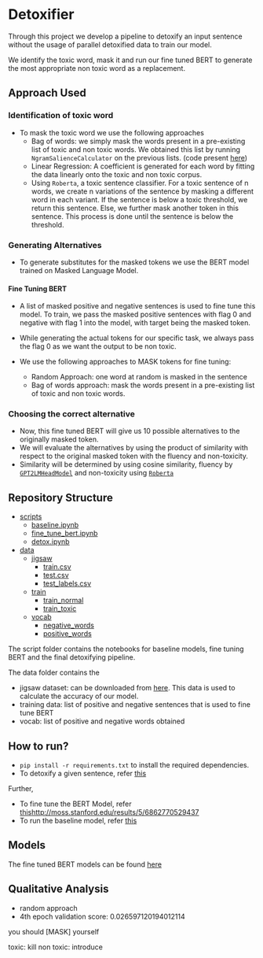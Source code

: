 # Detoxifier

Through this project we develop a pipeline to detoxify an input sentence without the usage of parallel detoxified data to train our model. 

We identify the toxic word, mask it and run our fine tuned BERT to generate the most appropriate non toxic word as a replacement. 

## Approach Used

### Identification of toxic word
- To mask the toxic word we use the following approaches
    - Bag of words: we simply mask the words present in a pre-existing list of toxic and non toxic words. We obtained this list by running `NgramSalienceCalculator` on the previous lists. (code present [here](./script/detox.ipynb))
    - Linear Regression: A  coefficient is generated for each word by fitting the data linearly onto the toxic and non toxic corpus.
    - Using `Roberta`, a toxic sentence classifier. For a toxic sentence of n words, we create n variations of the sentence by masking a different word in each variant. If the sentence is below a toxic threshold, we return this sentence. Else, we further mask another token in this sentence. This process is done until the sentence is below the threshold. 

### Generating Alternatives 
- To generate substitutes for the masked tokens we use the BERT model trained on Masked Language Model. 

#### Fine Tuning BERT

- A list of masked positive and negative sentences is used to fine tune this model. To train, we pass the masked positive sentences with flag 0 and negative with flag 1 into the model, with target being the masked token. 

- While generating the actual tokens for our specific task, we always pass the flag 0 as we want the output to be non toxic.

- We use the following approaches to MASK tokens for fine tuning:
    - Random Approach: one word at random is masked in the sentence
    - Bag of words approach: mask the words present in a pre-existing list of toxic and non toxic words.

### Choosing the correct alternative

- Now, this fine tuned BERT will give us 10 possible alternatives to the originally masked token.
- We will evaluate the alternatives by using the product of similarity with respect to the original masked token with the fluency and non-toxicity.
- Similarity will be determined by using cosine similarity, fluency by [`GPT2LMHeadModel`](https://huggingface.co/docs/transformers/model_doc/gpt2) and non-toxicity using [`Roberta`](https://huggingface.co/SkolkovoInstitute/roberta_toxicity_classifier)

## Repository Structure

 * [scripts](./scripts)
   * [baseline.ipynb](./scripts/baseline.ipynb)
   * [fine_tune_bert.ipynb](./scripts/fine_tune_bert.ipynb)
   * [detox.ipynb](./scripts/detox.ipynb)
 * [data](./data)
   * [jigsaw](./data/jigsaw/)
        * [train.csv](./data/jigsaw/train.csv)
        * [test.csv](./data/jigsaw/test.csv)
        * [test_labels.csv](./data/jigsaw/test_labels.csv)
   * [train](./data/train/)
        * [train_normal](./data/train/train_normal)
        * [train_toxic](./data/train/train_toxic)
   * [vocab](./data/vocab/)
        * [negative_words](./data/vocab/negative_words.txt)
        * [positive_words](./data/vocab/positive_words.txt)

The script folder contains the notebooks for baseline models, fine tuning BERT and the final detoxifying pipeline. 

The data folder contains the 
- jigsaw dataset: can be downloaded from [here](https://www.kaggle.com/c/jigsaw-toxic-comment-classification-challenge). This data is used to calculate the accuracy of our model.
- training data: list of positive and negative sentences that is used to fine tune BERT
- vocab: list of positive and negative words obtained


## How to run?

- `pip install -r requirements.txt` to install the required dependencies.
- To detoxify a given sentence, refer [this](./scripts/detox.ipynb)

Further,
-  To fine tune the BERT Model, refer [this](./scripts/fine_tune_bert.ipynb)http://moss.stanford.edu/results/5/6862770529437
- To run the baseline model, refer [this](./scripts/baseline.ipynb)

## Models

The fine tuned BERT models can be found [here](https://iiitaphyd-my.sharepoint.com/:f:/g/personal/eshika_k_research_iiit_ac_in/EiGJLE_32NVEqzGDiNUx6WgBP6ZGWgYDQjcd6CvvOBBPJw?e=caBKUH)

## Qualitative Analysis



- random approach
- 4th epoch
validation score: 0.026597120194012114

you should [MASK] yourself

toxic: kill
non toxic: introduce
